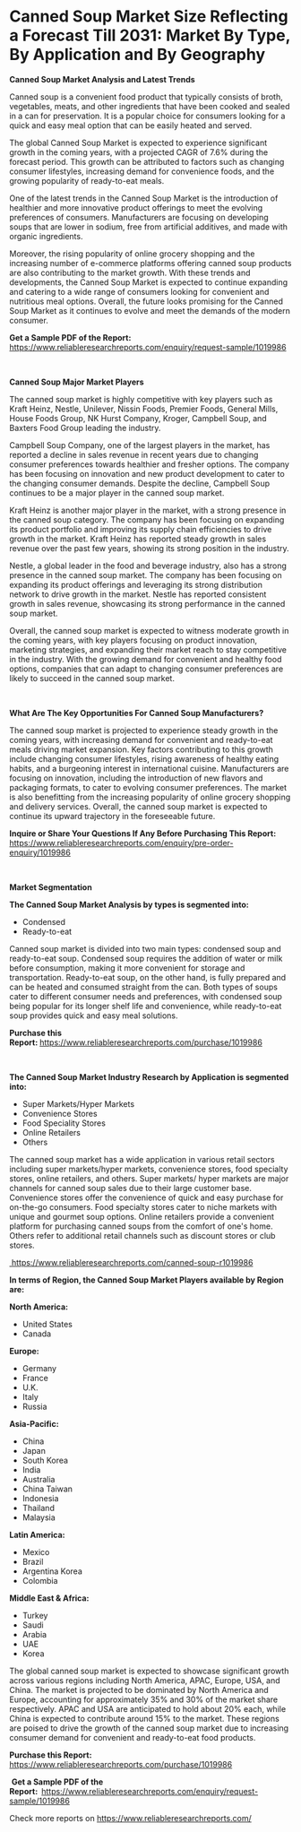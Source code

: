 <p><h1>Canned Soup Market Size Reflecting a Forecast Till 2031: Market By Type, By Application and By Geography</h1></p><p><strong>Canned Soup Market Analysis and Latest Trends</strong></p>
<p><p>Canned soup is a convenient food product that typically consists of broth, vegetables, meats, and other ingredients that have been cooked and sealed in a can for preservation. It is a popular choice for consumers looking for a quick and easy meal option that can be easily heated and served.</p><p>The global Canned Soup Market is expected to experience significant growth in the coming years, with a projected CAGR of 7.6% during the forecast period. This growth can be attributed to factors such as changing consumer lifestyles, increasing demand for convenience foods, and the growing popularity of ready-to-eat meals.</p><p>One of the latest trends in the Canned Soup Market is the introduction of healthier and more innovative product offerings to meet the evolving preferences of consumers. Manufacturers are focusing on developing soups that are lower in sodium, free from artificial additives, and made with organic ingredients.</p><p>Moreover, the rising popularity of online grocery shopping and the increasing number of e-commerce platforms offering canned soup products are also contributing to the market growth. With these trends and developments, the Canned Soup Market is expected to continue expanding and catering to a wide range of consumers looking for convenient and nutritious meal options.  Overall, the future looks promising for the Canned Soup Market as it continues to evolve and meet the demands of the modern consumer.</p></p>
<p><strong>Get a Sample PDF of the Report:&nbsp;</strong> <a href="https://www.reliableresearchreports.com/enquiry/request-sample/1019986">https://www.reliableresearchreports.com/enquiry/request-sample/1019986</a></p>
<p>&nbsp;</p>
<p><strong>Canned Soup Major Market Players</strong></p>
<p><p>The canned soup market is highly competitive with key players such as Kraft Heinz, Nestle, Unilever, Nissin Foods, Premier Foods, General Mills, House Foods Group, NK Hurst Company, Kroger, Campbell Soup, and Baxters Food Group leading the industry.</p><p>Campbell Soup Company, one of the largest players in the market, has reported a decline in sales revenue in recent years due to changing consumer preferences towards healthier and fresher options. The company has been focusing on innovation and new product development to cater to the changing consumer demands. Despite the decline, Campbell Soup continues to be a major player in the canned soup market.</p><p>Kraft Heinz is another major player in the market, with a strong presence in the canned soup category. The company has been focusing on expanding its product portfolio and improving its supply chain efficiencies to drive growth in the market. Kraft Heinz has reported steady growth in sales revenue over the past few years, showing its strong position in the industry.</p><p>Nestle, a global leader in the food and beverage industry, also has a strong presence in the canned soup market. The company has been focusing on expanding its product offerings and leveraging its strong distribution network to drive growth in the market. Nestle has reported consistent growth in sales revenue, showcasing its strong performance in the canned soup market.</p><p>Overall, the canned soup market is expected to witness moderate growth in the coming years, with key players focusing on product innovation, marketing strategies, and expanding their market reach to stay competitive in the industry. With the growing demand for convenient and healthy food options, companies that can adapt to changing consumer preferences are likely to succeed in the canned soup market.</p></p>
<p>&nbsp;</p>
<p><strong>What Are The Key Opportunities For Canned Soup Manufacturers?</strong></p>
<p><p>The canned soup market is projected to experience steady growth in the coming years, with increasing demand for convenient and ready-to-eat meals driving market expansion. Key factors contributing to this growth include changing consumer lifestyles, rising awareness of healthy eating habits, and a burgeoning interest in international cuisine. Manufacturers are focusing on innovation, including the introduction of new flavors and packaging formats, to cater to evolving consumer preferences. The market is also benefitting from the increasing popularity of online grocery shopping and delivery services. Overall, the canned soup market is expected to continue its upward trajectory in the foreseeable future.</p></p>
<p><strong>Inquire or Share Your Questions If Any Before Purchasing This Report:</strong> <a href="https://www.reliableresearchreports.com/enquiry/pre-order-enquiry/1019986">https://www.reliableresearchreports.com/enquiry/pre-order-enquiry/1019986</a></p>
<p>&nbsp;</p>
<p><strong>Market Segmentation</strong></p>
<p><strong>The Canned Soup Market Analysis by types is segmented into:</strong></p>
<p><ul><li>Condensed</li><li>Ready-to-eat</li></ul></p>
<p><p>Canned soup market is divided into two main types: condensed soup and ready-to-eat soup. Condensed soup requires the addition of water or milk before consumption, making it more convenient for storage and transportation. Ready-to-eat soup, on the other hand, is fully prepared and can be heated and consumed straight from the can. Both types of soups cater to different consumer needs and preferences, with condensed soup being popular for its longer shelf life and convenience, while ready-to-eat soup provides quick and easy meal solutions.</p></p>
<p><strong>Purchase this Report:&nbsp;</strong><a href="https://www.reliableresearchreports.com/purchase/1019986">https://www.reliableresearchreports.com/purchase/1019986</a></p>
<p>&nbsp;</p>
<p><strong>The Canned Soup Market Industry Research by Application is segmented into:</strong></p>
<p><ul><li>Super Markets/Hyper Markets</li><li>Convenience Stores</li><li>Food Speciality Stores</li><li>Online Retailers</li><li>Others</li></ul></p>
<p><p>The canned soup market has a wide application in various retail sectors including super markets/hyper markets, convenience stores, food specialty stores, online retailers, and others. Super markets/ hyper markets are major channels for canned soup sales due to their large customer base. Convenience stores offer the convenience of quick and easy purchase for on-the-go consumers. Food specialty stores cater to niche markets with unique and gourmet soup options. Online retailers provide a convenient platform for purchasing canned soups from the comfort of one's home. Others refer to additional retail channels such as discount stores or club stores.</p></p>
<p><a href="https://www.reliableresearchreports.com/canned-soup-r1019986">&nbsp;https://www.reliableresearchreports.com/canned-soup-r1019986</a></p>
<p><strong>In terms of Region, the Canned Soup Market Players available by Region are:</strong></p>
<p>
    <p> <strong> North America: </strong>
        <ul>
            <li>United States</li>
            <li>Canada</li>
        </ul>
        </p> 
    <p> <strong> Europe: </strong>
        <ul>
            <li>Germany</li>
            <li>France</li>
            <li>U.K.</li>
            <li>Italy</li>
            <li>Russia</li>
        </ul>
        </p> 
    <p> <strong> Asia-Pacific: </strong>
        <ul>
            <li>China</li>
            <li>Japan</li>
            <li>South Korea</li>
            <li>India</li>
            <li>Australia</li>
            <li>China Taiwan</li>
            <li>Indonesia</li>
            <li>Thailand</li>
            <li>Malaysia</li>
        </ul>
        </p> 
    <p> <strong> Latin America: </strong>
        <ul>
            <li>Mexico</li>
            <li>Brazil</li>
            <li>Argentina Korea</li>
            <li>Colombia</li>
        </ul>
        </p> 
    <p> <strong> Middle East & Africa: </strong>
        <ul>
            <li>Turkey</li>
            <li>Saudi</li>
            <li>Arabia</li>
            <li>UAE</li>
            <li>Korea</li>
        </ul>
    </p>
    </p>
<p><p>The global canned soup market is expected to showcase significant growth across various regions including North America, APAC, Europe, USA, and China. The market is projected to be dominated by North America and Europe, accounting for approximately 35% and 30% of the market share respectively. APAC and USA are anticipated to hold about 20% each, while China is expected to contribute around 15% to the market. These regions are poised to drive the growth of the canned soup market due to increasing consumer demand for convenient and ready-to-eat food products.</p></p>
<p><strong>Purchase this Report: </strong><a href="https://www.reliableresearchreports.com/purchase/1019986">https://www.reliableresearchreports.com/purchase/1019986</a></p>
<p>&nbsp;<strong>Get a Sample PDF of the Report:&nbsp;&nbsp;</strong><a href="https://www.reliableresearchreports.com/enquiry/request-sample/1019986">https://www.reliableresearchreports.com/enquiry/request-sample/1019986</a></p>
<p><strong></strong></p>
<p>Check more reports on <a href="https://www.reliableresearchreports.com/">https://www.reliableresearchreports.com/</a></p>